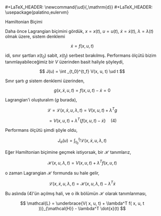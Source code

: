 #+LaTeX_HEADER: \newcommand{\ud}{\,\mathrm{d}}
#+LaTeX_HEADER: \usepackage{palatino,eulervm}

Hamiltonian Biçimi 

Daha önce Lagrangian biçimini gördük, $x=x(t)$, $u=u(t)$,
$\dot{x}=\dot{x}(t)$, $\lambda=\lambda(t)$ olmak üzere, sistem denklemi

$$
\dot{x} = f(x, u, t)
$$

idi, sınır şartları $x(t_0)$ sabit, $x(t_f)$ serbest
bırakılmış. Performans ölçütü bizim tanımlayabileceğimiz bir $V$
üzerinden basit haliyle şöyleydi,

$$
J(u) = \int _{t_0}^{t_f} V(x, u, t) \ud t
$$

Sınır şartı $g$ sistem denklemi üzerinden,

$$
g(x, \dot{x}, u, t) = f(x, u, t) - \dot{x} = 0
$$

Lagrangian'i oluşturalım ($g$ burada), 

$$
\mathcal{L} = \mathcal{L}( x, \dot{x}, u, \lambda, t) =
V( x, u, t) +  \lambda^T g 
$$

$$
= V(x, u, t) +  \lambda^T \big\{ f(x, u, t) - \dot{x} \big\}
\quad (4)
$$


Performans ölçütü şimdi şöyle oldu,

$$
J_a(u) = \int _{t_0}^{t_f} \mathcal{L}( x, \dot{x}, u, \lambda, t)
$$

Eğer Hamiltonian biçimine geçmek istiyorsak, bir $\mathcal{H}$ tanımlarız,

$$
\mathcal{H}(x, u, \lambda, t) = V( x, u, t) + \lambda^T f(x, u, t)
$$

o zaman Lagrangian $\mathcal{H}$ formunda su hale gelir,

$$
\mathcal{L}( x, \dot{x}, u, \lambda, t) = 
\mathcal{H}(x, u, \lambda, t) - \lambda^T \dot{x}
$$

Bu aslında (4)'ün açılmış hali, ve o ilk bölümün $\mathcal{H}$ olarak tanımlanması,

$$
\mathcal{L} = \underbrace{V( x, u, t) +  \lambda^T f( x, u, t ))}_{\mathcal{H}} - \lambda^T \dot{x}(t)
$$



















